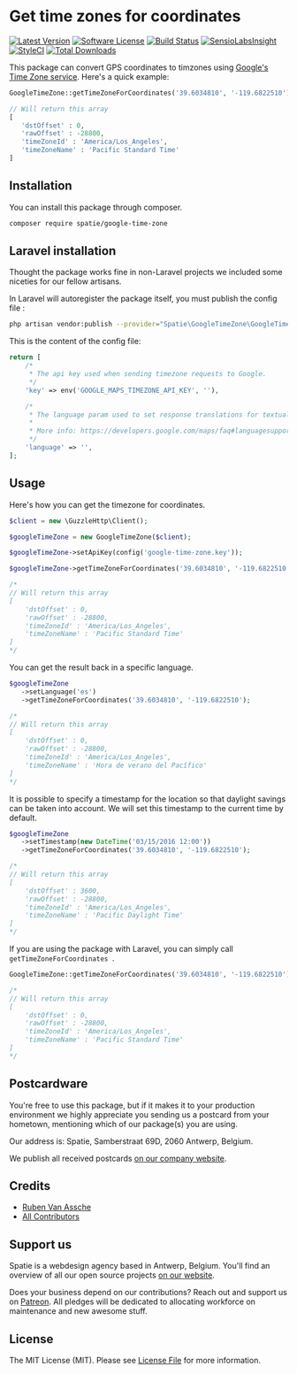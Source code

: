 # Get time zones for coordinates

[![Latest Version](https://img.shields.io/github/release/spatie/google-time-zone.svg?style=flat-square)](https://github.com/spatie/google-time-zone/releases)
[![Software License](https://img.shields.io/badge/license-MIT-brightgreen.svg?style=flat-square)](LICENSE.md)
[![Build Status](https://img.shields.io/travis/spatie/google-time-zone/master.svg?style=flat-square)](https://travis-ci.org/spatie/google-time-zone)
[![SensioLabsInsight](https://img.shields.io/sensiolabs/i/c0e7c71d-351a-4996-9d74-24abfa074410.svg?style=flat-square)](https://insight.sensiolabs.com/projects/c0e7c71d-351a-4996-9d74-24abfa074410)
[![StyleCI](https://styleci.io/repos/19355432/shield)](https://styleci.io/repos/19355432)
[![Total Downloads](https://img.shields.io/packagist/dt/spatie/google-time-zone.svg?style=flat-square)](https://packagist.org/packages/spatie/google-time-zone)

This package can convert GPS coordinates to timzones using [Google's Time Zone service](https://developers.google.com/maps/documentation/timezone/intro). Here's a quick example:

```php
GoogleTimeZone::getTimeZoneForCoordinates('39.6034810', '-119.6822510');

// Will return this array
[
   'dstOffset' : 0,
   'rawOffset' : -28800,
   'timeZoneId' : 'America/Los_Angeles',
   'timeZoneName' : 'Pacific Standard Time'
]
```

## Installation

You can install this package through composer.

```bash
composer require spatie/google-time-zone
```
## Laravel installation

Thought the package works fine in non-Laravel projects we included some niceties for our fellow artisans.

In Laravel will autoregister the package itself, you must publish the config file :

```bash
php artisan vendor:publish --provider="Spatie\GoogleTimeZone\GoogleTimeZoneServiceProvider" --tag="config"
```

This is the content of the config file:

```php
return [
    /*
     * The api key used when sending timezone requests to Google.
     */
    'key' => env('GOOGLE_MAPS_TIMEZONE_API_KEY', ''),

    /*
     * The language param used to set response translations for textual data.
     *
     * More info: https://developers.google.com/maps/faq#languagesupport
     */
    'language' => '',
];
```

## Usage

Here's how you can get the timezone for coordinates.

```php
$client = new \GuzzleHttp\Client();

$googleTimeZone = new GoogleTimeZone($client);

$googleTimeZone->setApiKey(config('google-time-zone.key'));

$googleTimeZone->getTimeZoneForCoordinates('39.6034810', '-119.6822510');

/*
// Will return this array
[
    'dstOffset' : 0,
    'rawOffset' : -28800,
    'timeZoneId' : 'America/Los_Angeles',
    'timeZoneName' : 'Pacific Standard Time'
]
*/
```


You can get the result back in a specific language.

```php
$googleTimeZone
   ->setLanguage('es')
   ->getTimeZoneForCoordinates('39.6034810', '-119.6822510');

/*
// Will return this array
[
    'dstOffset' : 0,
    'rawOffset' : -28800,
    'timeZoneId' : 'America/Los_Angeles',
    'timeZoneName' : 'Hora de verano del Pacífico'
]
*/
```

It is possible to specify a timestamp for the location so that daylight savings can be taken into account. We will set this timestamp to the current time by default.

```php
$googleTimeZone
   ->setTimestamp(new DateTime('03/15/2016 12:00'))
   ->getTimeZoneForCoordinates('39.6034810', '-119.6822510');

/*
// Will return this array
[
    'dstOffset' : 3600,
    'rawOffset' : -28800,
    'timeZoneId' : 'America/Los_Angeles',
    'timeZoneName' : 'Pacific Daylight Time'
]
*/
```


If you are using the package with Laravel, you can simply call `getTimeZoneForCoordinates `.

```php
GoogleTimeZone::getTimeZoneForCoordinates('39.6034810', '-119.6822510');

/*
// Will return this array
[
    'dstOffset' : 0,
    'rawOffset' : -28800,
    'timeZoneId' : 'America/Los_Angeles',
    'timeZoneName' : 'Pacific Standard Time'
]
*/
```

## Postcardware

You're free to use this package, but if it makes it to your production environment we highly appreciate you sending us a postcard from your hometown, mentioning which of our package(s) you are using.

Our address is: Spatie, Samberstraat 69D, 2060 Antwerp, Belgium.

We publish all received postcards [on our company website](https://spatie.be/en/opensource/postcards).

## Credits

- [Ruben Van Assche](https://github.com/rubenvanassche)
- [All Contributors](../../contributors)

## Support us

Spatie is a webdesign agency based in Antwerp, Belgium. You'll find an overview of all our open source projects [on our website](https://spatie.be/opensource).

Does your business depend on our contributions? Reach out and support us on [Patreon](https://www.patreon.com/spatie).
All pledges will be dedicated to allocating workforce on maintenance and new awesome stuff.

## License

The MIT License (MIT). Please see [License File](LICENSE.md) for more information.

